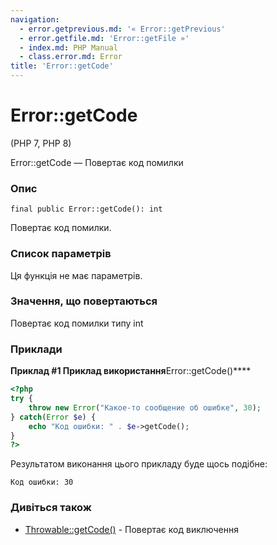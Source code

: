 ```yaml
---
navigation:
  - error.getprevious.md: '« Error::getPrevious'
  - error.getfile.md: 'Error::getFile »'
  - index.md: PHP Manual
  - class.error.md: Error
title: 'Error::getCode'
---
```

# Error::getCode

(PHP 7, PHP 8)

Error::getCode — Повертає код помилки

### Опис

```methodsynopsis
final public Error::getCode(): int
```

Повертає код помилки.

### Список параметрів

Ця функція не має параметрів.

### Значення, що повертаються

Повертає код помилки типу int

### Приклади

**Приклад #1 Приклад використання**Error::getCode()\*\*\*\*

```php
<?php
try {
    throw new Error("Какое-то сообщение об ошибке", 30);
} catch(Error $e) {
    echo "Код ошибки: " . $e->getCode();
}
?>
```

Результатом виконання цього прикладу буде щось подібне:

```
Код ошибки: 30
```

### Дивіться також

-   [Throwable::getCode()](throwable.getcode.md) - Повертає код виключення
